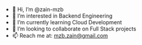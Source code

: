 - 👋 Hi, I’m @zain-mzb
- 👀 I’m interested in Backend Engineering
- 🌱 I’m currently learning Cloud Development
- 💞️ I’m looking to collaborate on Full Stack projects
- 📫 Reach me at: mzb.zain@gmail.com


